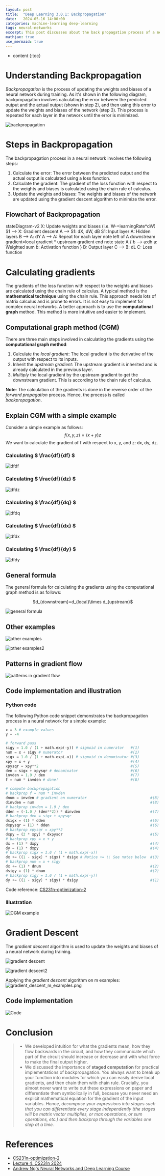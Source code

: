```yaml
---
layout: post
title:  "Deep Learning 3.0.1: Backpropagation"
date:   2024-05-16 14:00:00
categories: machine-learning deep-learning
tags: neural-networks
excerpt: This post discusses about the back propagation process of a neural network. Python code implementation is also provided.
mathjax: true
use_mermaid: true
---
```


* content
{:toc}


# Understanding Backpropagation
_Backpropagation_ is the process of updating the weights and biases of a neural network during training. 
As it's shown in the following diagram, backpropagation involves calculating the error between the predicted output and the actual output (shown in step 2), 
and then using this error to update the weights and biases of the network (step 3). 
This process is repeated for each layer in the network until the error is minimized.

![backpropagation](/assets/images/deep_learning/301/backpropagation.png)

# Steps in Backpropagation
The backpropagation process in a neural network involves the following steps:
1. Calculate the error: The error between the predicted output and the actual output is calculated using a loss function.
2. Calculate the gradient: The gradient of the loss function with respect to the weights and biases is calculated using the chain rule of calculus.
3. Update the weights and biases: The weights and biases of the network are updated using the gradient descent algorithm to minimize the error.

## Flowchart of Backpropagation
<div class="mermaid"> 
stateDiagram-v2
    X: Update weights and biases (i.e. W-=learningRate*dW)
    S1 --> X: Gradient descent
    A --> S1: dX, dW, dB
    S1: Input layer
    A: Hidden layers
    B --> A: dY
    A --> A: Repeat for each layer
    note left of A
            downstream gradient=local gradient * upstream gradient
    end note
    state A {
      b --> a:dh
      a: Weighted sum
      b: Activation function
    }
    B: Output layer
    C --> B: dL
    C: Loss function

</div>

# Calculating gradients
The gradients of the loss function with respect to the weights and biases are calculated using the chain rule of calculus. 
A typical method is the **mathematical technique** using the chain rule. This approach needs lots of matrix calculus and is prone to errors. It is not easy to implement for complex neural networks.
A better approach is to use the **computational graph** method. This method is more intuitive and easier to implement.

## Computational graph method (CGM)
There are three main steps involved in calculating the gradients using the **computational graph method**:
1. Calculate the _local gradient_: The local gradient is the derivative of the output with respect to its inputs.
2. Inherit the _upstream gradient_: The upstream gradient is inherited and is already calculated in the previous layer. 
3. _Multiply_ the local gradient by the upstream gradient to get the downstream gradient. This is according to the chain rule of calculus.   

**Note**: The calculation of the gradients is done in the reverse order of the _forward propagation_ process. Hence, the process is called _backpropagation_.

## Explain CGM with a simple example
Consider a simple example as follows:
$$
f(x,y,z) = (x+y)z
$$
We want to calculate the gradient of f with respect to x, y, and z: dx, dy, dz.  

### Calculating $ \frac{df}{df} $
![dfdf](/assets/images/deep_learning/301/dfdf.png)

### Calculating $ \frac{df}{dz} $
![dfdz](/assets/images/deep_learning/301/dfdz.png)

### Calculating $ \frac{df}{dq} $   
![dfdq](/assets/images/deep_learning/301/dfdq.png)

### Calculating $ \frac{df}{dx} $   
![dfdx](/assets/images/deep_learning/301/dx.png)  

### Calculating $ \frac{df}{dy} $   
![dfdy](/assets/images/deep_learning/301/dfdy.png)


## General formula  
The general formula for calculating the gradients using the computational graph method is as follows:
<p align="center">$d_{downstream}=d_{local}\times d_{upstream}$</p>  

![general formula](/assets/images/deep_learning/301/general-rule.png)    

## Other examples  
![other examples](/assets/images/deep_learning/301/other-examples.png)    

![other examples2](/assets/images/deep_learning/301/other-examples-2.png)  

## Patterns in gradient flow  
![patterns in gradient flow](/assets/images/deep_learning/301/gradient-pattern.png)  


## Code implementation and illustration

### Python code
The following Python code snippet demonstrates the backpropagation process in a neural network for a simple example:
```python
x = 3 # example values
y = -4

# forward pass
sigy = 1.0 / (1 + math.exp(-y)) # sigmoid in numerator   #(1)
num = x + sigy # numerator                               #(2)
sigx = 1.0 / (1 + math.exp(-x)) # sigmoid in denominator #(3)
xpy = x + y                                              #(4)
xpysqr = xpy**2                                          #(5)
den = sigx + xpysqr # denominator                        #(6)
invden = 1.0 / den                                       #(7)
f = num * invden # done!                                 #(8)

# compute backpropagation
# backprop f = num * invden
dnum = invden # gradient on numerator                             #(8)
dinvden = num                                                     #(8)
# backprop invden = 1.0 / den 
dden = (-1.0 / (den**2)) * dinvden                                #(7)
# backprop den = sigx + xpysqr
dsigx = (1) * dden                                                #(6)
dxpysqr = (1) * dden                                              #(6)
# backprop xpysqr = xpy**2
dxpy = (2 * xpy) * dxpysqr                                        #(5)
# backprop xpy = x + y
dx = (1) * dxpy                                                   #(4)
dy = (1) * dxpy                                                   #(4)
# backprop sigx = 1.0 / (1 + math.exp(-x))
dx += ((1 - sigx) * sigx) * dsigx # Notice += !! See notes below  #(3)
# backprop num = x + sigy
dx += (1) * dnum                                                  #(2)
dsigy = (1) * dnum                                                #(2)
# backprop sigy = 1.0 / (1 + math.exp(-y))
dy += ((1 - sigy) * sigy) * dsigy                                 #(1)
```
Code reference: [CS231n-optimization-2](https://cs231n.github.io/optimization-2/)  

### Illustration
![CGM example](/assets/images/deep_learning/301/cgm-example.png)  


# Gradient Descent
The _gradient descent_ algorithm is used to update the weights and biases of a neural network during training.

![gradient descent](/assets/images/deep_learning/301/gradient_descent_andrew_ng.png)

![gradient descent2](/assets/images/deep_learning/301/gradient_descent_2_andrew_ng.png)

Applying the _gradient descent_ algorithm on m examples:
![gradient_descent_m_examples.png](/assets/images/deep_learning/301/gradient_descent_m_examples.png)

## Code implementation
![Code](/assets/images/deep_learning/301/gradient_descent_code_implementation.png)

# Conclusion
> - We developed intuition for what the gradients mean, how they flow backwards in the circuit, and how they communicate which part of the circuit should increase or decrease and with what force to make the final output higher. 
> - We discussed the importance of **staged computation** for practical implementations of backpropagation. You always want to break up your function into modules for which you can easily derive local gradients, and then chain them with chain rule. Crucially, you almost never want to write out these expressions on paper and differentiate them symbolically in full, because you never need an explicit mathematical equation for the gradient of the input variables. _Hence, decompose your expressions into _stages_ such that you can differentiate every stage independently (the stages will be matrix vector multiplies, or max operations, or sum operations, etc.) and then backprop through the variables one step at a time._

# References
- [CS231n-optimization-2](https://cs231n.github.io/optimization-2/)
- [Lecture 4, CS231n 2024](https://cs231n.stanford.edu/slides/2024/lecture_4.pdf)
- [Andrew Ng's Neural Networks and Deep Learning Course](https://www.coursera.org/learn/neural-networks-deep-learning)